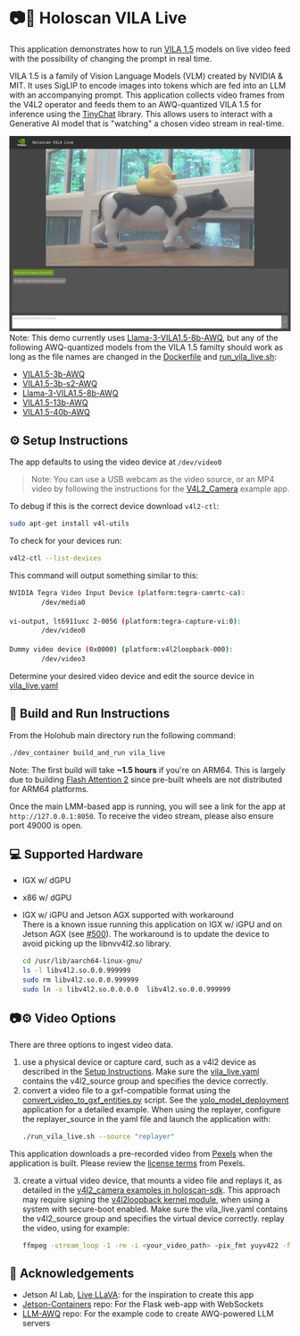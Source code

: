 # 📷🤖 Holoscan VILA Live

This application demonstrates how to run [VILA 1.5](https://github.com/Efficient-Large-Model/VILA) models on live video feed with the possibility of changing the prompt in real time.

VILA 1.5 is a family of Vision Language Models (VLM) created by NVIDIA & MIT. It uses SigLIP to encode images into tokens which are fed into an LLM with an accompanying prompt. This application collects video frames from the V4L2 operator and feeds them to an AWQ-quantized VILA 1.5 for inference using the [TinyChat](https://github.com/mit-han-lab/llm-awq/blob/main/tinychat/README.md) library. This allows users to interact with a Generative AI model that is "watching" a chosen video stream in real-time.

![Holoscan VILA Live](./screenshot.png)
Note: This demo currently uses [Llama-3-VILA1.5-8b-AWQ](https://huggingface.co/Efficient-Large-Model/Llama-3-VILA1.5-8b-AWQ), but any of the following AWQ-quantized models from the VILA 1.5 familty should work as long as the file names are changed in the [Dockerfile](./Dockerfile) and [run_vila_live.sh](./run_vila_live.sh):
- [VILA1.5-3b-AWQ](https://huggingface.co/Efficient-Large-Model/VILA1.5-3b-AWQ)
- [VILA1.5-3b-s2-AWQ](https://huggingface.co/Efficient-Large-Model/VILA1.5-3b-s2-AWQ)
- [Llama-3-VILA1.5-8b-AWQ](https://huggingface.co/Efficient-Large-Model/Llama-3-VILA1.5-8b-AWQ)
- [VILA1.5-13b-AWQ](https://huggingface.co/Efficient-Large-Model/VILA1.5-13b-AWQ)
- [VILA1.5-40b-AWQ](https://huggingface.co/Efficient-Large-Model/VILA1.5-40b-AWQ)

## ⚙️ Setup Instructions
The app defaults to using the video device at `/dev/video0`

> Note: You can use a USB webcam as the video source, or an MP4 video by following the instructions for the [V4L2_Camera](https://github.com/nvidia-holoscan/holoscan-sdk/tree/main/examples/v4l2_camera#use-with-v4l2-loopback-devices) example app.

To debug if this is the correct device download `v4l2-ctl`:
```bash
sudo apt-get install v4l-utils
```
To check for your devices run:
```bash
v4l2-ctl --list-devices
```
This command will output something similar to this:
```bash
NVIDIA Tegra Video Input Device (platform:tegra-camrtc-ca):
        /dev/media0

vi-output, lt6911uxc 2-0056 (platform:tegra-capture-vi:0):
        /dev/video0

Dummy video device (0x0000) (platform:v4l2loopback-000):
        /dev/video3
```
Determine your desired video device and edit the source device in [vila_live.yaml](vila_live.yaml)

## 🚀 Build and Run Instructions
From the Holohub main directory run the following command:
```bash
./dev_container build_and_run vila_live
```
Note: The first build will take **~1.5 hours** if you're on ARM64. This is largely due to building [Flash Attention 2](https://github.com/Dao-AILab/flash-attention) since pre-built wheels are not distributed for ARM64 platforms.

Once the main LMM-based app is running, you will see a link for the app at `http://127.0.0.1:8050`.
To receive the video stream, please also ensure port 49000 is open.

## 💻 Supported Hardware
- IGX w/ dGPU
- x86 w/ dGPU
- IGX w/ iGPU and Jetson AGX supported with workaround<br>
  There is a known issue running this application on IGX w/ iGPU and on Jetson AGX (see [#500](https://github.com/nvidia-holoscan/holohub/issues/500)).
  The workaround is to update the device to avoid picking up the libnvv4l2.so library.

  ```bash
  cd /usr/lib/aarch64-linux-gnu/
  ls -l libv4l2.so.0.0.999999
  sudo rm libv4l2.so.0.0.999999
  sudo ln -s libv4l2.so.0.0.0.0  libv4l2.so.0.0.999999
  ```

## 📷⚙️ Video Options
There are three options to ingest video data.

1. use a physical device or capture card, such as a v4l2 device as described in the [Setup Instructions](##-⚙️-Setup-Instructions
). Make sure the [vila_live.yaml](./vila_live.yaml) contains the v4l2_source group and specifies the device correctly.
2. convert a video file to a gxf-compatible format using the [convert_video_to_gxf_entities.py](https://github.com/nvidia-holoscan/holoscan-sdk/tree/main/scripts#convert_video_to_gxf_entitiespy) script. See the [yolo_model_deployment](https://github.com/nvidia-holoscan/holohub/tree/main/applications/yolo_model_deployment#step-2-deployment) application for a detailed example. When using the replayer, configure the replayer_source in the yaml file and launch the application with:
    ```bash
    ./run_vila_live.sh --source "replayer"
    ```
This application downloads a pre-recorded video from [Pexels](https://www.pexels.com/video/a-group-of-people-introduces-oneself-to-each-other-by-shaking-hands-3252919/) when the application is built.  Please review the [license terms](https://www.pexels.com/license/) from Pexels.


3. create a virtual video device, that mounts a video file and replays it, as detailed in the [v4l2_camera examples in holoscan-sdk](https://github.com/nvidia-holoscan/holoscan-sdk/tree/main/examples/v4l2_camera#use-with-v4l2-loopback-devices). This approach may require signing the [v4l2loopback kernel module](https://github.com/umlaeute/v4l2loopback), when using a system with secure-boot enabled. Make sure the vila_live.yaml contains the v4l2_source group and specifies the virtual device correctly. replay the video, using for example:
    ```bash
    ffmpeg -stream_loop -1 -re -i <your_video_path> -pix_fmt yuyv422 -f v4l2 /dev/video3
    ```
## 🙌 Acknowledgements
- Jetson AI Lab, [Live LLaVA](https://www.jetson-ai-lab.com/tutorial_live-llava.html): for the inspiration to create this app
- [Jetson-Containers](https://github.com/dusty-nv/jetson-containers/tree/master/packages/llm/llamaspeak) repo: For the Flask web-app with WebSockets
- [LLM-AWQ](https://github.com/mit-han-lab/llm-awq) repo: For the example code to create AWQ-powered LLM servers
